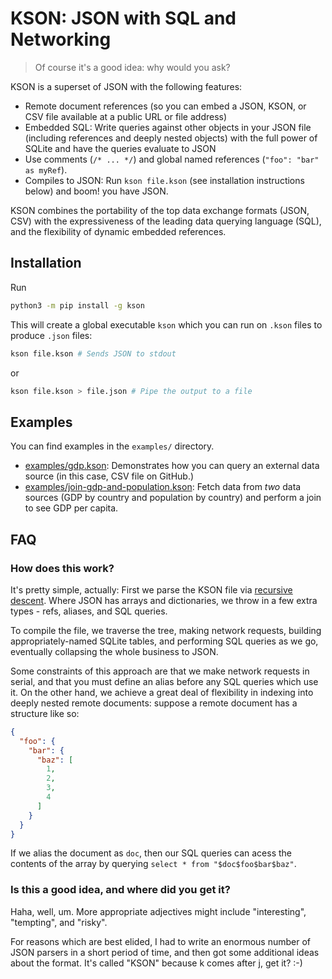 # KSON: JSON with SQL and Networking
> Of course it's a good idea: why would you ask?

KSON is a superset of JSON with the following features:

- Remote document references (so you can embed a JSON, KSON, or CSV file available at a public URL or file address)
- Embedded SQL: Write queries against other objects in your JSON file (including references and deeply nested objects)
  with the full power of SQLite and have the queries evaluate to JSON
- Use comments (`/* ... */`) and global named references (`"foo": "bar" as myRef`).
- Compiles to JSON: Run `kson file.kson` (see installation instructions below) and boom! you have JSON.

KSON combines the portability of the top data exchange formats (JSON, CSV) with the expressiveness of the leading data
querying language
(SQL), and the flexibility of dynamic embedded references.

## Installation
Run 

```bash
python3 -m pip install -g kson
```

This will create a global executable `kson` which you can run on
`.kson` files to produce `.json` files:

```bash
kson file.kson # Sends JSON to stdout
```

or 
```bash
kson file.kson > file.json # Pipe the output to a file
```

## Examples
You can find examples in the `examples/` directory. 

- [examples/gdp.kson](examples/gdp.kson): Demonstrates how you can query an external data source (in this case, CSV file on GitHub.)
- [examples/join-gdp-and-population.kson](examples/join-gdp-and-population.kson): Fetch data from _two_ data sources (GDP by country
  and population by country) and perform a join to see GDP per capita.


## FAQ

### How does this work?

It's pretty simple, actually: First we parse the KSON file via [recursive descent](https://en.wikipedia.org/wiki/Recursive_descent_parser). 
Where JSON has arrays and
dictionaries, we throw in a few extra types - refs, aliases, and SQL queries.

To compile the file, we traverse the tree, making network requests, building appropriately-named SQLite tables, and
performing SQL queries as we go, eventually collapsing the whole business to JSON.

Some constraints of this approach are that we make network requests in serial, and that you must define an alias before
any SQL queries which use it. On the other hand, we achieve a great deal of flexibility in indexing into deeply nested
remote documents: suppose a remote document has a structure like so:

```json
{
  "foo": {
    "bar": {
      "baz": [
        1,
        2,
        3,
        4
      ]
    }
  }
}

```

If we alias the document as `doc`, then our SQL queries can acess the contents of the array by querying
`select * from "$doc$foo$bar$baz"`.

### Is this a good idea, and where did you get it?

Haha, well, um. More appropriate adjectives might include "interesting", "tempting", and "risky".

For reasons which are best elided, I had to write an enormous number of JSON parsers in a short period of time, and then
got some additional ideas about the format. It's called "KSON" because k comes after j, get it? :-)
